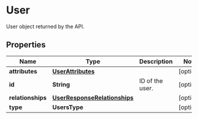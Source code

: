 # User

User object returned by the API.

## Properties

| Name              | Type                                                          | Description     | Notes      |
| ----------------- | ------------------------------------------------------------- | --------------- | ---------- |
| **attributes**    | [**UserAttributes**](UserAttributes.md)                       |                 | [optional] |
| **id**            | **String**                                                    | ID of the user. | [optional] |
| **relationships** | [**UserResponseRelationships**](UserResponseRelationships.md) |                 | [optional] |
| **type**          | **UsersType**                                                 |                 | [optional] |
